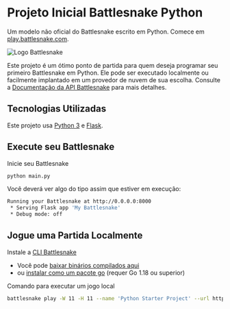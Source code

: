 # Projeto Inicial Battlesnake Python

Um modelo não oficial do Battlesnake escrito em Python. Comece em [play.battlesnake.com](https://play.battlesnake.com).

![Logo Battlesnake](https://media.battlesnake.com/social/StarterSnakeGitHubRepos_Python.png)

Este projeto é um ótimo ponto de partida para quem deseja programar seu primeiro Battlesnake em Python. Ele pode ser executado localmente ou facilmente implantado em um provedor de nuvem de sua escolha. Consulte a [Documentação da API Battlesnake](https://docs.battlesnake.com/api) para mais detalhes.

## Tecnologias Utilizadas

Este projeto usa [Python 3](https://www.python.org/) e [Flask](https://flask.palletsprojects.com/).

## Execute seu Battlesnake

Inicie seu Battlesnake

```sh
python main.py
```

Você deverá ver algo do tipo assim que estiver em execução:

```sh
Running your Battlesnake at http://0.0.0.0:8000
 * Serving Flask app 'My Battlesnake'
 * Debug mode: off
```

## Jogue uma Partida Localmente

Instale a [CLI Battlesnake](https://github.com/BattlesnakeOfficial/rules/tree/main/cli)

  * Você pode [baixar binários compilados aqui](https://github.com/BattlesnakeOfficial/rules/releases)
  * ou [instalar como um pacote go](https://github.com/BattlesnakeOfficial/rules/tree/main/cli#installation) (requer Go 1.18 ou superior)

Comando para executar um jogo local

```sh
battlesnake play -W 11 -H 11 --name 'Python Starter Project' --url http://localhost:8000 -g solo --browser
```
